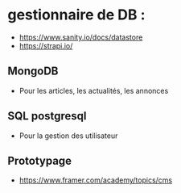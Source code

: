 # gestionnaire de DB : 
 - https://www.sanity.io/docs/datastore
 - https://strapi.io/



 ## MongoDB
  - Pour les articles, les actualités, les annonces


## SQL postgresql
 - Pour la gestion des utilisateur


## Prototypage
 - https://www.framer.com/academy/topics/cms
